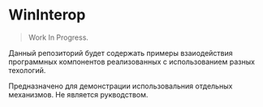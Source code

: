 # WinInterop

> Work In Progress.

Данный репозиторий будет содержать примеры взаиодействия программных компонентов реализованных с использованием разных техологий.

Предназначено для демонстрации использовальния отдельных механизмов. Не является рукводством.
